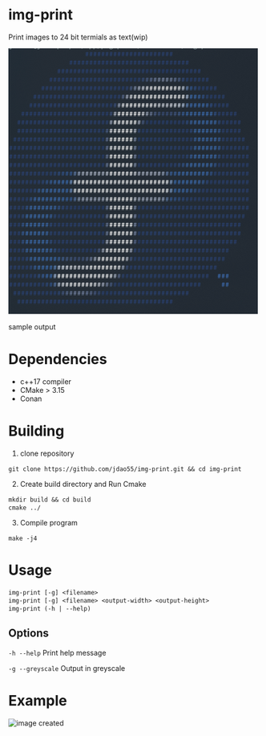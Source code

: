 # img-print
Print images to 24 bit termials as text(wip)
 
![image created](sample_ouput.png?raw=true "") 
 
sample output
# Dependencies
- c++17 compiler
- CMake > 3.15
- Conan

# Building
1. clone repository 
```
git clone https://github.com/jdao55/img-print.git && cd img-print
```
2. Create build directory and Run Cmake
```
mkdir build && cd build
cmake ../ 
```
3. Compile program
```
make -j4
```
# Usage 
```
img-print [-g] <filename>
img-print [-g] <filename> <output-width> <output-height>
img-print (-h | --help)
```

## Options
```-h --help```          Print help message 
 
```-g --greyscale```   Output in greyscale
# Example
![image created](example.png?raw=true "") 
